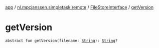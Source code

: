[app](../../index.md) / [nl.mpcjanssen.simpletask.remote](../index.md) / [FileStoreInterface](index.md) / [getVersion](.)

# getVersion

`abstract fun getVersion(filename: `[`String`](https://kotlinlang.org/api/latest/jvm/stdlib/kotlin/-string/index.html)`): `[`String`](https://kotlinlang.org/api/latest/jvm/stdlib/kotlin/-string/index.html)`?`
